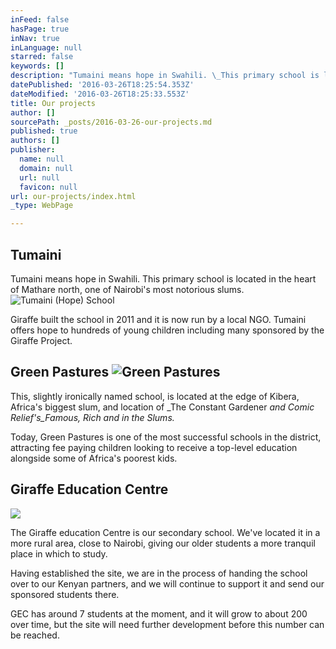 ```yaml
---
inFeed: false
hasPage: true
inNav: true
inLanguage: null
starred: false
keywords: []
description: "Tumaini means hope in Swahili. \_This primary school is located in the heart of Mathare north, one of Nairobi's most notorious slums."
datePublished: '2016-03-26T18:25:54.353Z'
dateModified: '2016-03-26T18:25:33.553Z'
title: Our projects
author: []
sourcePath: _posts/2016-03-26-our-projects.md
published: true
authors: []
publisher:
  name: null
  domain: null
  url: null
  favicon: null
url: our-projects/index.html
_type: WebPage

---
```

## Tumaini

Tumaini means hope in Swahili.  This primary school is located in the heart of Mathare north, one of Nairobi's most notorious slums.
![Tumaini (Hope) School](https://s3-us-west-2.amazonaws.com/the-grid-img/p/6e38191088aabfc89d3a529ef64a1735ab3f8cec.png)

Giraffe built the school in 2011 and it is now run by a local NGO.  Tumaini offers hope to hundreds of young children including many  sponsored by the Giraffe Project.

## Green Pastures ![Green Pastures](https://the-grid-user-content.s3-us-west-2.amazonaws.com/befd2c75-ec40-4c2e-b6ce-18d0b1c02623.jpg)

This, slightly ironically named school, is located at the edge of Kibera, Africa's biggest slum, and location of _The Constant Gardener _and Comic Relief's_Famous, Rich and in the Slums._

Today, Green Pastures is one of the most successful schools in the district, attracting fee paying children looking to receive a top-level education alongside some of Africa's poorest kids.

## Giraffe Education Centre
![](https://the-grid-user-content.s3-us-west-2.amazonaws.com/83d490c9-b64b-47aa-9769-dc5de49330c5.jpg)

The Giraffe education Centre is our secondary school.  We've located it in a more rural area, close to Nairobi, giving our older students a more tranquil place in which  to study.

Having established the site, we are in the process of handing the school over to our Kenyan partners, and we will continue to support it and send our sponsored students there. 

GEC has around 7 students at the moment, and it will grow to about 200 over time, but the site will need further development before this number can be reached.